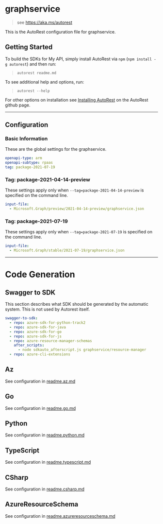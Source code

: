 # graphservice

> see https://aka.ms/autorest

This is the AutoRest configuration file for graphservice.

## Getting Started

To build the SDKs for My API, simply install AutoRest via `npm` (`npm install -g autorest`) and then run:

> `autorest readme.md`

To see additional help and options, run:

> `autorest --help`

For other options on installation see [Installing AutoRest](https://aka.ms/autorest/install) on the AutoRest github page.

---

## Configuration

### Basic Information

These are the global settings for the graphservice.

```yaml
openapi-type: arm
openapi-subtype: rpaas
tag: package-2021-07-19
```

### Tag: package-2021-04-14-preview

These settings apply only when `--tag=package-2021-04-14-preview` is specified on the command line.

```yaml $(tag) == 'package-2021-04-14-preview'
input-file:
  - Microsoft.Graph/preview/2021-04-14-preview/graphservice.json
```

### Tag: package-2021-07-19

These settings apply only when `--tag=package-2021-07-19` is specified on the command line.

```yaml $(tag) == 'package-2021-07-19'
input-file:
  - Microsoft.Graph/stable/2021-07-19/graphservice.json
```

---

# Code Generation

## Swagger to SDK

This section describes what SDK should be generated by the automatic system.
This is not used by Autorest itself.

```yaml $(swagger-to-sdk)
swagger-to-sdk:
  - repo: azure-sdk-for-python-track2
  - repo: azure-sdk-for-java
  - repo: azure-sdk-for-go
  - repo: azure-sdk-for-js
  - repo: azure-resource-manager-schemas
    after_scripts:
      - node sdkauto_afterscript.js graphservice/resource-manager
  - repo: azure-cli-extensions
```
## Az

See configuration in [readme.az.md](./readme.az.md)

## Go

See configuration in [readme.go.md](./readme.go.md)

## Python

See configuration in [readme.python.md](./readme.python.md)

## TypeScript

See configuration in [readme.typescript.md](./readme.typescript.md)

## CSharp

See configuration in [readme.csharp.md](./readme.csharp.md)

## AzureResourceSchema

See configuration in [readme.azureresourceschema.md](./readme.azureresourceschema.md)
